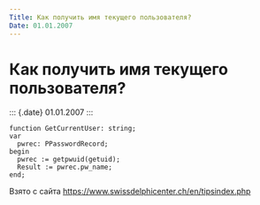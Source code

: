 ```yaml
---
Title: Как получить имя текущего пользователя?
Date: 01.01.2007
---
```



Как получить имя текущего пользователя?
=======================================

::: {.date}
01.01.2007
:::

    function GetCurrentUser: string; 
    var 
      pwrec: PPasswordRecord; 
    begin 
      pwrec := getpwuid(getuid); 
      Result := pwrec.pw_name; 
    end; 

Взято с сайта <https://www.swissdelphicenter.ch/en/tipsindex.php>
